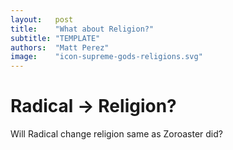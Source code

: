 ```yaml
---
layout:   post
title:    "What about Religion?"
subtitle: "TEMPLATE"
authors:  "Matt Perez"
image:    "icon-supreme-gods-religions.svg"
---
```


<div style='display:none; '>
 <p>Will Radical change religion?</p>
</div>

<h1>Radical -> Religion?</h1>
 <p>Will Radical change religion same as Zoroaster did?</p>